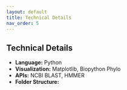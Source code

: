 ```yaml
---
layout: default
title: Technical Details
nav_order: 5
---
```


## Technical Details

- **Language:** Python
- **Visualization:** Matplotlib, Biopython Phylo
- **APIs:** NCBI BLAST, HMMER
- **Folder Structure:**

